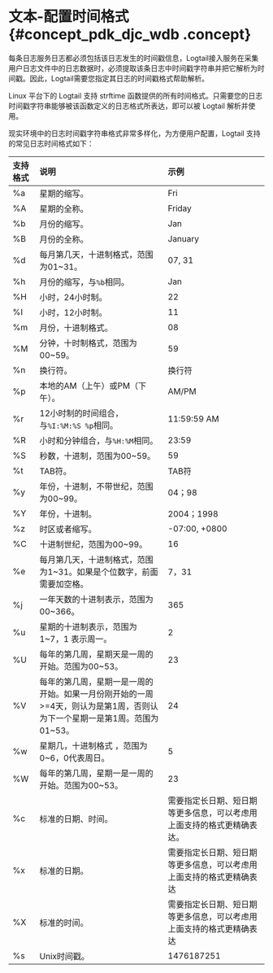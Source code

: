 # 文本-配置时间格式 {#concept_pdk_djc_wdb .concept}

每条日志服务日志都必须包括该日志发生的时间戳信息，Logtail接入服务在采集用户日志文件中的日志数据时，必须提取该条日志中时间戳字符串并把它解析为时间戳。因此，Logtail需要您指定其日志的时间戳格式帮助解析。

Linux 平台下的 Logtail 支持 strftime 函数提供的所有时间格式。只需要您的日志时间戳字符串能够被该函数定义的日志格式所表达，即可以被 Logtail 解析并使用。

现实环境中的日志时间戳字符串格式非常多样化，为方便用户配置，Logtail 支持的常见日志时间格式如下：

|支持格式|说明|示例|
|:---|:-|:-|
|%a|星期的缩写。|Fri|
|%A|星期的全称。|Friday|
|%b|月份的缩写。|Jan|
|%B|月份的全称。|January|
|%d|每月第几天，十进制格式，范围为01~31。|07, 31|
|%h|月份的缩写，与`%b`相同。|Jan|
|%H|小时，24小时制。|22|
|%I|小时，12小时制。|11|
|%m|月份，十进制格式。|08|
|%M|分钟，十时制格式，范围为00~59。|59|
|%n|换行符。|换行符|
|%p|本地的AM（上午）或PM（下午）。|AM/PM|
|%r|12小时制的时间组合，与`%I:%M:%S %p`相同。|11:59:59 AM|
|%R|小时和分钟组合，与`%H:%M`相同。|23:59|
|%S|秒数，十进制，范围为00~59。|59|
|%t|TAB符。|TAB符|
|%y|年份，十进制，不带世纪，范围为00~99。|04；98|
|%Y|年份，十进制。|2004；1998|
|%z|时区或者缩写。|-07:00, +0800|
|%C|十进制世纪，范围为00~99。|16|
|%e|每月第几天，十进制格式，范围为1~31。如果是个位数字，前面需要加空格。|7，31|
|%j|一年天数的十进制表示，范围为00~366。|365|
|%u|星期的十进制表示，范围为1~7，1 表示周一。|2|
|%U|每年的第几周，星期天是一周的开始。范围为00~53。|23|
|%V|每年的第几周，星期一是一周的开始。如果一月份刚开始的一周\>=4天，则认为是第1周，否则认为下一个星期一是第1周。范围为01~53。|24|
|%w|星期几，十进制格式 ，范围为0~6，0代表周日。|5|
|%W|每年的第几周，星期一是一周的开始。范围为00~53。|23|
|%c|标准的日期、时间。|需要指定长日期、短日期等更多信息，可以考虑用上面支持的格式更精确表达。|
|%x|标准的日期。|需要指定长日期、短日期等更多信息，可以考虑用上面支持的格式更精确表达|
|%X|标准的时间。|需要指定长日期、短日期等更多信息，可以考虑用上面支持的格式更精确表达|
|%s|Unix时间戳。|1476187251|

